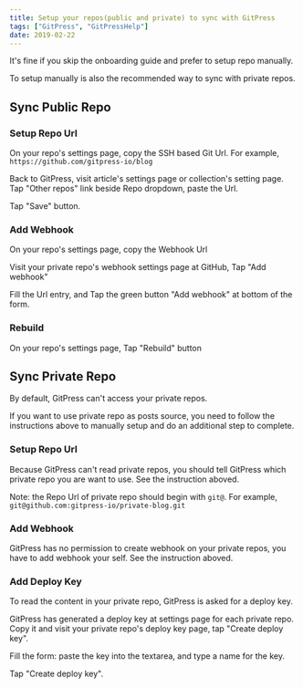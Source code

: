 ```yaml
---
title: Setup your repos(public and private) to sync with GitPress
tags: ["GitPress", "GitPressHelp"]
date: 2019-02-22
---
```


It's fine if you skip the onboarding guide and prefer to setup repo manually. 

To setup manually is also the recommended way to sync with private repos.

## Sync Public Repo

### Setup Repo Url

On your repo's settings page, copy the SSH based Git Url. For example, `https://github.com/gitpress-io/blog`

Back to GitPress, visit article's settings page or collection's setting page. Tap "Other repos" link beside Repo dropdown, paste the Url.

Tap "Save" button.

### Add Webhook

On your repo's settings page, copy the Webhook Url

Visit your private repo's webhook settings page at GitHub, Tap "Add webhook"

Fill the Url entry, and Tap the green button "Add webhook" at bottom of the form.

### Rebuild

On your repo's settings page, Tap "Rebuild" button


## Sync Private Repo

By default, GitPress can't access your private repos.

If you want to use private repo as posts source, you need to follow the instructions above to manually setup and do an additional step to complete.

### Setup Repo Url

Because GitPress can't read private repos, you should tell GitPress which private repo you are want to use. See the instruction aboved.

Note: the Repo Url of private repo should begin with `git@`. For example, `git@github.com:gitpress-io/private-blog.git`

### Add Webhook

GitPress has no permission to create webhook on your private repos, you have to add webhook your self. See the instruction aboved.

### Add Deploy Key

To read the content in your private repo, GitPress is asked for a deploy key.

GitPress has generated a deploy key at settings page for each private repo. Copy it and visit your private repo's deploy key page, tap "Create deploy key".

Fill the form: paste the key into the textarea, and type a name for the key.

Tap "Create deploy key".

